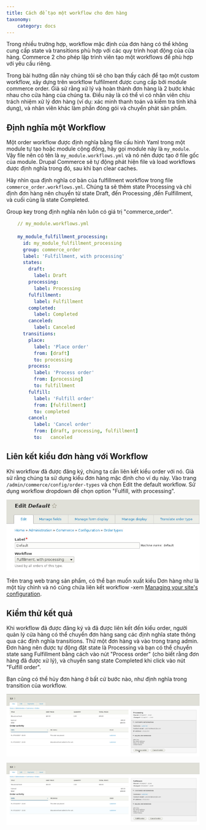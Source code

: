 ```yaml
---
title: Cách để tạo một workflow cho đơn hàng
taxonomy:
    category: docs
---
```


Trong nhiều trường hợp, workflow mặc định của đơn hàng có thể không cung cấp state và transitions phù hợp với các quy trình hoạt động của cửa hàng. Commerce 2 cho phép lập trình viên tạo một workflows để phù hợp với yêu cầu riêng.

Trong bài hướng dẫn này chúng tôi sẽ cho bạn thấy cách để tạo một custom workflow, xây dựng trên workflow fulfilment được cung cấp bởi module commerce order. Giả sử rằng xử lý và hoàn thành đơn hàng là 2 bước khác nhau cho cửa hàng của chúng ta. Điều này là có thể vì có nhân viên chịu trách nhiệm xử lý đơn hàng (ví dụ: xác minh thanh toán và kiểm tra tính khả dụng), và nhân viên khác làm phần đóng gói và chuyển phát sản phẩm.

Định nghĩa một Workflow
-------------------

Một order workflow được định nghĩa bằng file cấu hình Yaml trong một module tự tạo hoặc module cộng  đồng, hãy gọi module này là ``my_module``. Vậy file nên có tên là ``my_module.workflows.yml`` và nó nên được tạo ở file gốc của module. Drupal Commerce sẽ tự động phát hiện file và load workflows được định nghĩa trong đó, sau khi bạn clear caches.

Hãy nhìn qua định nghĩa cơ bản của fulfillment workflow trong file ``commerce_order.workflows.yml``. Chúng ta sẽ thêm state Processing và chỉ định đơn hàng nên chuyển từ state Draft, đến Processing ,đến Fulfillment, và cuối cùng là state Completed.

Group key trong định nghĩa nên luôn có giá trị "commerce_order".

```yaml
    // my_module.workflows.yml

    my_module_fulfillment_processing:
      id: my_module_fulfillment_processing
      group: commerce_order
      label: 'Fulfillment, with processing'
      states:
        draft:
          label: Draft
        processing:
          label: Processing
        fulfillment:
          label: Fulfillment
        completed:
          label: Completed
        canceled:
          label: Canceled
      transitions:
        place:
          label: 'Place order'
          from: [draft]
          to: processing
        process:
          label: 'Process order'
          from: [processing]
          to: fulfillment
        fulfill:
          label: 'Fulfill order'
          from: [fulfillment]
          to: completed
        cancel:
          label: 'Cancel order'
          from: [draft, processing, fulfillment]
          to:   canceled
```

Liên kết kiểu đơn hàng với Workflow
--------------------------------------------

Khi workflow đã được đăng ký, chúng ta cần liên kết kiểu order với nó. Giả sử rằng chúng ta sử dụng kiểu đơn hàng mặc định cho ví dụ này. Vào trang ``/admin/commerce/config/order-types`` và chọn Edit the default workflow. Sử dụng workflow dropdown để chọn option "Fulfill, with processing".

![Associating the Order Type with the New Workflow](order_workflow_association.jpg)

Trên trang web trang sản phẩm, có thể bạn muốn xuất kiểu Dơn hàng như là một tùy chỉnh và nó cũng chứa liên kết workflow -xem [Managing your site's configuration](https://www.drupal.org/docs/8/configuration-management/managing-your-sites-configuration).

Kiểm thử kết quả
------------------


Khi workflow đã được đăng ký và đã được liên kết đến kiểu order, người quản lý cửa hàng có thể chuyển đơn hàng sang các định nghĩa state thông qua các định nghĩa transitions. Thử một đơn hàng và vào trong trang admin. Đơn hàng nên được tự động đặt state là Processing và bạn có thể chuyển state sang Fulfillment  bằng cách vào nút "Process order" (cho biết rằng đơn hàng đã được xử lý), và chuyển sang state Completed khi click vào nút "Fulfill order".

Bạn cũng có thể hủy đơn hàng ở bất cứ bước nào, như định nghĩa trong transition của workflow.

![Moving an Order from Processing to Fulfillment](process_order.jpg)

![Moving an Order from Fulfillment to Completed](fulfill_order.jpg)
